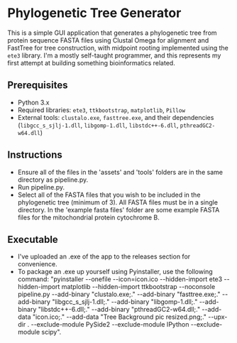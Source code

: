 # Phylogenetic Tree Generator
This is a simple GUI application that generates a phylogenetic tree from protein sequence FASTA files using Clustal Omega for alignment and FastTree for tree construction, with midpoint rooting implemented using the `ete3` library. I'm a mostly self-taught programmer, and this represents my first attempt at building something bioinformatics related.

## Prerequisites
- Python 3.x
- Required libraries: `ete3`, `ttkbootstrap`, `matplotlib`, `Pillow`
- External tools: `clustalo.exe`, `fasttree.exe`, and their dependencies (`libgcc_s_sjlj-1.dll`, `libgomp-1.dll`, `libstdc++-6.dll`, `pthreadGC2-w64.dll`)

## Instructions
- Ensure all of the files in the 'assets' and 'tools' folders are in the same directory as pipeline.py.
- Run pipeline.py.
- Select all of the FASTA files that you wish to be included in the phylogenetic tree (minimum of 3). All FASTA files must be in a single directory. In the 'example fasta files' folder are some example FASTA files for the mitochondrial protein cytochrome B. 

## Executable
- I've uploaded an .exe of the app to the releases section for convenience. 
- To package an .exe up yourself using Pyinstaller, use the following command:
  "pyinstaller --onefile  --icon=icon.ico --hidden-import ete3 --hidden-import matplotlib --hidden-import ttkbootstrap --noconsole pipeline.py --add-binary "clustalo.exe;." --add-binary "fasttree.exe;." --add-binary "libgcc_s_sjlj-1.dll;." --add-binary "libgomp-1.dll;." --add-binary "libstdc++-6.dll;." --add-binary "pthreadGC2-w64.dll;." --add-data "icon.ico;." --add-data "Tree Background pic resized.png;." --upx-dir . --exclude-module PySide2 --exclude-module IPython --exclude-module scipy".

